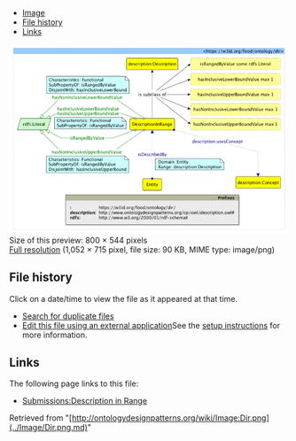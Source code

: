 * [Image](../Image/Dir.png.md#file)
* [File history](../Image/Dir.png.md#filehistory)
* [Links](../Image/Dir.png.md#filelinks)

[![Image:Dir.png](../images/thumb/b/b4/Dir.png/800px-Dir.png)](../images/b/b4/Dir.png)  
Size of this preview: 800 × 544 pixels  
[Full resolution](../images/b/b4/Dir.png)‎ (1,052 × 715 pixel, file size: 90 KB, MIME type: image/png)

## File history

Click on a date/time to view the file as it appeared at that time.



  
* [Search for duplicate files](http://ontologydesignpatterns.org/wiki/Special:FileDuplicateSearch/Dir.png "Special:FileDuplicateSearch/Dir.png")
* [Edit this file using an external application](http://ontologydesignpatterns.org/wiki/index.php?title=Image:Dir.png&action=edit&externaledit=true&mode=file "Image:Dir.png")See the [setup instructions](http://www.mediawiki.org/wiki/Manual:External_editors "http://www.mediawiki.org/wiki/Manual:External_editors") for more information.

## Links



The following page links to this file:


* [Submissions:Description in Range](../Submissions/Description_in_Range.md "Submissions:Description in Range")


Retrieved from "[http://ontologydesignpatterns.org/wiki/Image:Dir.png](../Image/Dir.png.md)"